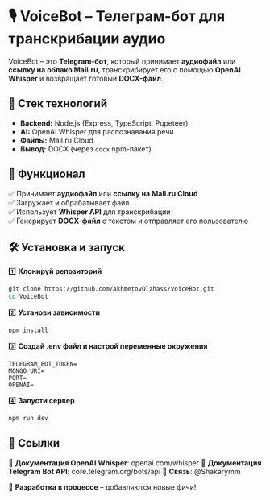 # 🎙️ VoiceBot – Телеграм-бот для транскрибации аудио  

VoiceBot – это **Telegram-бот**, который принимает **аудиофайл** или **ссылку на облако Mail.ru**, транскрибирует его с помощью **OpenAI Whisper** и возвращает готовый **DOCX-файл**.  

## 🚀 Стек технологий  
- **Backend:** Node.js (Express, TypeScript, Pupeteer)  
- **AI:** OpenAI Whisper для распознавания речи  
- **Файлы:** Mail.ru Cloud  
- **Вывод:** DOCX (через `docx` npm-пакет)  

## 🎯 Функционал  
✅ Принимает **аудиофайл** или **ссылку на Mail.ru Cloud**  
✅ Загружает и обрабатывает файл  
✅ Использует **Whisper API** для транскрибации  
✅ Генерирует **DOCX-файл** с текстом и отправляет его пользователю  

## 🛠 Установка и запуск  
1️⃣ **Клонируй репозиторий**  
```bash
git clone https://github.com/AkhmetovOlzhass/VoiceBot.git  
cd VoiceBot
```

2️⃣ **Установи зависимости**
```bash
npm install
```

3️⃣ **Создай .env файл и настрой переменные окружения**
```env
TELEGRAM_BOT_TOKEN=
MONGO_URI=
PORT=
OPENAI=
```

4️⃣ **Запусти сервер**
```bash
npm run dev  
```

## 🔗 Ссылки
📜 **Документация OpenAI Whisper**: openai.com/whisper
📜 **Документация Telegram Bot API**: core.telegram.org/bots/api
📩 **Связь**: @Shakarymm

🚀 **Разработка в процессе** – добавляются новые фичи!
